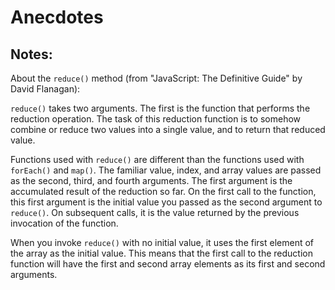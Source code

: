 # Anecdotes


## Notes:



About the ```reduce()``` method (from "JavaScript: The Definitive Guide" by David Flanagan):

```reduce()``` takes two arguments. The first is the function that performs the reduction operation. The task of this reduction function is to somehow combine or reduce two values into a single value, and to return that reduced value.

Functions used with ```reduce()``` are different than the functions used with ```forEach()``` and ```map()```. The familiar value, index, and array values are passed as the second, third, and fourth arguments. The first argument is the accumulated result of the reduction so far. On the first call to the function, this first argument is the initial value you passed as the second argument to ```reduce()```. On subsequent calls, it is the value returned by the previous invocation of the function.

When you invoke ```reduce()``` with no initial value, it uses the first element of the array as the initial value. This means that the first call to the reduction function will have the first and second array elements as its first and second arguments.